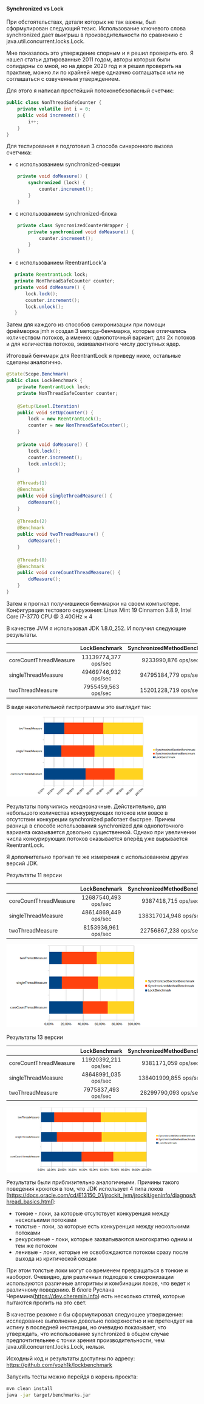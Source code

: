#### Synchronized vs Lock

При обстоятельствах, детали которых не так важны, был сформулирован следующий тезис. Использование ключевого слова synchronized дает выигрыш в производительности по сравнению с java.util.concurrent.locks.Lock.

Мне показалось это утверждение спорным и я решил проверить его. Я нашел статьи датированные 2011 годом, авторы которых были солидарны со мной, но на дворе 2020 год и я решил проверить на практике, можно ли по крайней мере одназчно соглашаться или не соглашаться с озвученным утверждением.

Для этого я написал простейший потоконебезопасный счетчик:

```java
public class NonThreadSafeCounter {
    private volatile int i = 0;
    public void increment() {
        i++;
    }
}
```

Для тестирования я подготовил 3 способа синхронного вызова счетчика:
* с использованием synchronized-секции
```java
    private void doMeasure() {
        synchronized (lock) {
            counter.increment();
        }
    }
```
* с использованием synchronized-блока
```java
    private class SyncronizedCounterWrapper {
        private synchronized void doMeasure() {
            counter.increment();
        }
    }
```
* с использованием ReentrantLock'а
 ```java
    private ReentrantLock lock;
    private NonThreadSafeCounter counter;
    private void doMeasure() {
        lock.lock();
        counter.increment();
        lock.unlock();
    }
 ```
 Затем для каждого из способов синхронизации при помощи фреймворка jmh я создал 3 метода-бенчмарка, которые отличались количеством потоков, а именно: однопоточный вариант, для 2х потоков и для количества потоков, эквивалентного числу доступных ядер.

 Итоговый бенчмарк для ReentrantLock я приведу ниже, остальные сделаны аналогично.
```java
@State(Scope.Benchmark)
public class LockBenchmark {
    private ReentrantLock lock;
    private NonThreadSafeCounter counter;

    @Setup(Level.Iteration)
    public void setUpCounter() {
        lock = new ReentrantLock();
        counter = new NonThreadSafeCounter();
    }

    private void doMeasure() {
        lock.lock();
        counter.increment();
        lock.unlock();
    }

    @Threads(1)
    @Benchmark
    public void singleThreadMeasure() {
        doMeasure();
    }

    @Threads(2)
    @Benchmark
    public void twoThreadMeasure() {
        doMeasure();
    }

    @Threads(8)
    @Benchmark
    public void coreCountThreadMeasure() {
        doMeasure();
    }
}
```


Затем я прогнал получившиеся бенчмарки на своем компьютере.
Конфигурация тестового окружения: Linux Mint 19 Cinnamon 3.8.9, Intel Core i7-3770 CPU @ 3.40GHz × 4

В качестве JVM я использовал JDK 1.8.0_252. И получил следующие результаты.

| | LockBenchmark	| SynchronizedMethodBenchmark | SynchronizedSectionBenchmark |
| ------------- |:-------------:|:-------------:|:-----:|
| coreCountThreadMeasure | 13139774,377 ops/sec  | 9233990,876 ops/sec  | 8895153,208 ops/sec  |
| singleThreadMeasure | 49469746,932 ops/sec | 94795184,779 ops/sec  | 137784882,204 ops/sec  |
| twoThreadMeasure | 7955459,563 ops/sec | 15201228,719 ops/sec  | 15421543,665 ops/sec  |

В виде накопительной гистрограммы это выглядит так:

![picture](https://raw.githubusercontent.com/yozh1k/lockbenchmark/master/results/8/8.png)

Результаты получились неоднозначные. Действительно, для небольшого количества конкурирующих потоков или вовсе в отсутствии
 конкуреции synchronized работает быстрее. Причем разница в способе использования synchronized для однопоточного варианта оказывается довольно существенной. Однако при увеличении числа конкурирующих потоков оказывается вперёд уже вырывается ReentrantLock.

Я дополнительно прогнал те же измерения с использованием других версий JDK.

Результаты 11 версии

| | LockBenchmark	| SynchronizedMethodBenchmark | SynchronizedSectionBenchmark |
| ------------- |:-------------:|:-------------:|:-----:|
| coreCountThreadMeasure | 12687540,493 ops/sec  | 9387418,715 ops/sec  | 9893503,33 ops/sec  |
| singleThreadMeasure | 48614869,449 ops/sec | 138317014,948 ops/sec  | 137726815,486 ops/sec  |
| twoThreadMeasure | 8153936,961 ops/sec | 22756867,238 ops/sec  | 24366107,333 ops/sec  |

![picture](https://raw.githubusercontent.com/yozh1k/lockbenchmark/master/results/11/11.png)

Результаты 13 версии

| | LockBenchmark	| SynchronizedMethodBenchmark | SynchronizedSectionBenchmark |
| ------------- |:-------------:|:-------------:|:-----:|
| coreCountThreadMeasure | 11920392,211 ops/sec  | 9381171,059 ops/sec  | 9751548,69 ops/sec  |
| singleThreadMeasure | 48648991,035 ops/sec | 138401909,855 ops/sec  | 138389513,615 ops/sec  |
| twoThreadMeasure | 7975837,493 ops/sec | 28299790,093 ops/sec  | 27811727,651 ops/sec  |

![picture](https://raw.githubusercontent.com/yozh1k/lockbenchmark/master/results/13/13.png)


Результаты были приблизительно аналогичными. Причины такого поведения кроются в том, что JDK использует 4 типа локов [https://docs.oracle.com/cd/E13150_01/jrockit_jvm/jrockit/geninfo/diagnos/thread_basics.html]:
* тонкие - локи, за которые отсутствует конкуренция между несколькими потоками
* толстые  - локи, за которые есть конкуренция между несколькими потоками
* рекурсивные  - локи, которые захватываются многократно одним и тем же потоком
* ленивые - локи, которые не освобождаются потоком сразу после выхода из критической секции

При этом толстые локи могут со временем превращаться в тонкие и наоборот. Очевидно, для различных подходов к синхронизации
 используются различные алгоритмы и комбинации локов, что ведет к различному поведению. В блоге Руслана Черемина(https://dev.cheremin.info) есть несколько статей,
  которые пытаются пролить на это свет.

В качестве резюме я бы сформулировал следующее утверждение: исследование выполненно довольно поверхностно и не претендует
на истину в последней инстанции, но очевидно показывает, что утверждать, что использование synchronized в общем случае
предпочтительнее с точки зрения производительности, чем java.util.concurrent.locks.Lock, нельзя.

Исходный код и результаты доступны по адресу: https://github.com/yozh1k/lockbenchmark

Запусить тесты можно перейдя в корень проекта:

```bash
mvn clean install
java -jar target/benchmarks.jar

```









